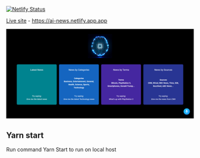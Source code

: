 [![Netlify Status](https://api.netlify.com/api/v1/badges/bd7d1a18-c66f-4c32-a3af-53279b5f0f2c/deploy-status)](https://app.netlify.com/sites/gracious-shannon-d18c90/deploys)

[Live site](https://ai-news.netlify.app) - https://ai-news.netlify.app.app

![Home Page](./images/homepage.png)

## Yarn start

Run command Yarn Start to run on local host
